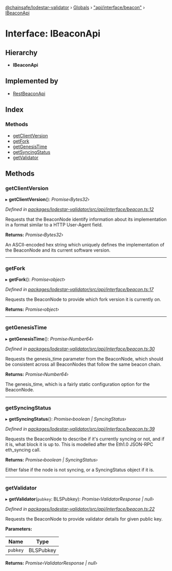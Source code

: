 [@chainsafe/lodestar-validator](../README.md) › [Globals](../globals.md) › ["api/interface/beacon"](../modules/_api_interface_beacon_.md) › [IBeaconApi](_api_interface_beacon_.ibeaconapi.md)

# Interface: IBeaconApi

## Hierarchy

* **IBeaconApi**

## Implemented by

* [RestBeaconApi](../classes/_api_impl_rest_beacon_beacon_.restbeaconapi.md)

## Index

### Methods

* [getClientVersion](_api_interface_beacon_.ibeaconapi.md#getclientversion)
* [getFork](_api_interface_beacon_.ibeaconapi.md#getfork)
* [getGenesisTime](_api_interface_beacon_.ibeaconapi.md#getgenesistime)
* [getSyncingStatus](_api_interface_beacon_.ibeaconapi.md#getsyncingstatus)
* [getValidator](_api_interface_beacon_.ibeaconapi.md#getvalidator)

## Methods

###  getClientVersion

▸ **getClientVersion**(): *Promise‹Bytes32›*

*Defined in [packages/lodestar-validator/src/api/interface/beacon.ts:12](https://github.com/ChainSafe/lodestar/blob/b8a1302c0/packages/lodestar-validator/src/api/interface/beacon.ts#L12)*

Requests that the BeaconNode identify information about its
implementation in a format similar to a HTTP User-Agent field.

**Returns:** *Promise‹Bytes32›*

An ASCII-encoded hex string which
uniquely defines the implementation of the BeaconNode and its current software version.

___

###  getFork

▸ **getFork**(): *Promise‹object›*

*Defined in [packages/lodestar-validator/src/api/interface/beacon.ts:17](https://github.com/ChainSafe/lodestar/blob/b8a1302c0/packages/lodestar-validator/src/api/interface/beacon.ts#L17)*

Requests the BeaconNode to provide which fork version it is currently on.

**Returns:** *Promise‹object›*

___

###  getGenesisTime

▸ **getGenesisTime**(): *Promise‹Number64›*

*Defined in [packages/lodestar-validator/src/api/interface/beacon.ts:30](https://github.com/ChainSafe/lodestar/blob/b8a1302c0/packages/lodestar-validator/src/api/interface/beacon.ts#L30)*

Requests the genesis_time parameter from the BeaconNode,
which should be consistent across all BeaconNodes that follow the same beacon chain.

**Returns:** *Promise‹Number64›*

The genesis_time,
which is a fairly static configuration option for the BeaconNode.

___

###  getSyncingStatus

▸ **getSyncingStatus**(): *Promise‹boolean | SyncingStatus›*

*Defined in [packages/lodestar-validator/src/api/interface/beacon.ts:39](https://github.com/ChainSafe/lodestar/blob/b8a1302c0/packages/lodestar-validator/src/api/interface/beacon.ts#L39)*

Requests the BeaconNode to describe if it's currently syncing or not,
and if it is, what block it is up to.
This is modelled after the Eth1.0 JSON-RPC eth_syncing call.

**Returns:** *Promise‹boolean | SyncingStatus›*

Either false if the node is not syncing,
or a SyncingStatus object if it is.

___

###  getValidator

▸ **getValidator**(`pubkey`: BLSPubkey): *Promise‹ValidatorResponse | null›*

*Defined in [packages/lodestar-validator/src/api/interface/beacon.ts:22](https://github.com/ChainSafe/lodestar/blob/b8a1302c0/packages/lodestar-validator/src/api/interface/beacon.ts#L22)*

Requests the BeaconNode to provide validator details for given public key.

**Parameters:**

Name | Type |
------ | ------ |
`pubkey` | BLSPubkey |

**Returns:** *Promise‹ValidatorResponse | null›*
